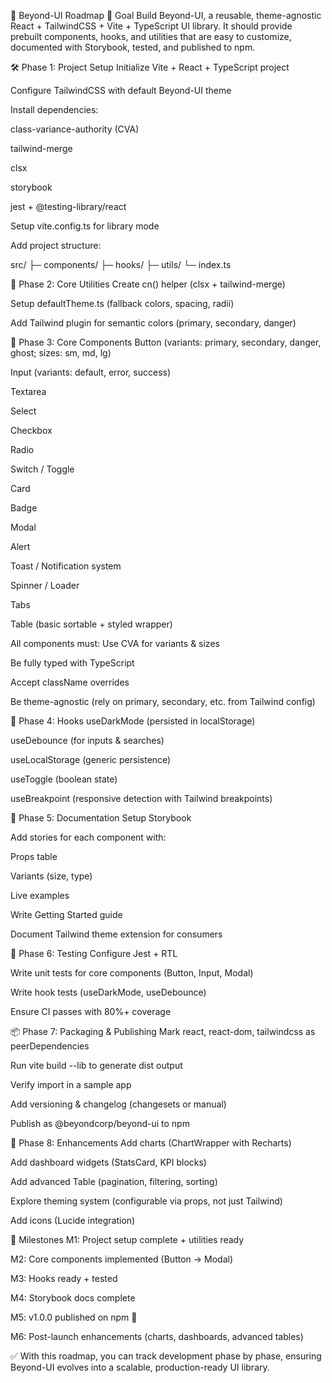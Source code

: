 📍 Beyond-UI Roadmap
🎯 Goal
Build Beyond-UI, a reusable, theme-agnostic React + TailwindCSS + Vite + TypeScript UI library. It should provide prebuilt components, hooks, and utilities that are easy to customize, documented with Storybook, tested, and published to npm.

🛠 Phase 1: Project Setup
Initialize Vite + React + TypeScript project


Configure TailwindCSS with default Beyond-UI theme


Install dependencies:


class-variance-authority (CVA)


tailwind-merge


clsx


storybook


jest + @testing-library/react


Setup vite.config.ts for library mode


Add project structure:

 src/
 ├─ components/
 ├─ hooks/
 ├─ utils/
 └─ index.ts



🧩 Phase 2: Core Utilities
Create cn() helper (clsx + tailwind-merge)


Setup defaultTheme.ts (fallback colors, spacing, radii)


Add Tailwind plugin for semantic colors (primary, secondary, danger)



🎨 Phase 3: Core Components
Button (variants: primary, secondary, danger, ghost; sizes: sm, md, lg)


Input (variants: default, error, success)


Textarea


Select


Checkbox


Radio


Switch / Toggle


Card


Badge


Modal


Alert


Toast / Notification system


Spinner / Loader


Tabs


Table (basic sortable + styled wrapper)


All components must:
Use CVA for variants & sizes


Be fully typed with TypeScript


Accept className overrides


Be theme-agnostic (rely on primary, secondary, etc. from Tailwind config)



🧵 Phase 4: Hooks
useDarkMode (persisted in localStorage)


useDebounce (for inputs & searches)


useLocalStorage (generic persistence)


useToggle (boolean state)


useBreakpoint (responsive detection with Tailwind breakpoints)



📖 Phase 5: Documentation
Setup Storybook


Add stories for each component with:


Props table


Variants (size, type)


Live examples


Write Getting Started guide


Document Tailwind theme extension for consumers



🧪 Phase 6: Testing
Configure Jest + RTL


Write unit tests for core components (Button, Input, Modal)


Write hook tests (useDarkMode, useDebounce)


Ensure CI passes with 80%+ coverage



📦 Phase 7: Packaging & Publishing
Mark react, react-dom, tailwindcss as peerDependencies


Run vite build --lib to generate dist output


Verify import in a sample app


Add versioning & changelog (changesets or manual)


Publish as @beyondcorp/beyond-ui to npm



🚀 Phase 8: Enhancements
Add charts (ChartWrapper with Recharts)


Add dashboard widgets (StatsCard, KPI blocks)


Add advanced Table (pagination, filtering, sorting)


Explore theming system (configurable via props, not just Tailwind)


Add icons (Lucide integration)



📌 Milestones
M1: Project setup complete + utilities ready


M2: Core components implemented (Button → Modal)


M3: Hooks ready + tested


M4: Storybook docs complete


M5: v1.0.0 published on npm 🎉


M6: Post-launch enhancements (charts, dashboards, advanced tables)



✅ With this roadmap, you can track development phase by phase, ensuring Beyond-UI evolves into a scalable, production-ready UI library.


